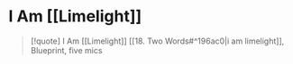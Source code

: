 # I Am [[Limelight]]

> [!quote] I Am [[Limelight]]
[[18. Two Words#^196ac0|i am limelight]], Blueprint, five mics  


